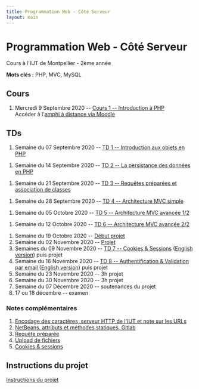 ```yaml
---
title: Programmation Web - Côté Serveur
layout: main
---
```


# Programmation Web - Côté Serveur
Cours à l'IUT de Montpellier - 2ème année

**Mots clés :** PHP, MVC, MySQL

## Cours

1. Mercredi 9 Septembre 2020 -- [Cours 1 -- Introduction à PHP](classes/class1.html)  
   Accéder à l'[amphi à distance via Moodle](https://moodle.umontpellier.fr/mod/bigbluebuttonbn/view.php?id=291203)
   <!-- et à son enregistrement -->

## TDs

1. Semaine du 07 Septembre 2020 -- [TD 1 -- Introduction aux objets en PHP](tutorials/tutorial1.html) 
<!-- ([English version](tutorials/tutorial1-en.html)) -->
1. Semaine du 14 Septembre 2020 -- [TD 2 -- La persistance des données en PHP](tutorials/tutorial2.html) 
<!-- ([English version](tutorials/tutorial2-en.html)) -->
1. Semaine du 21 Septembre 2020 -- [TD 3 -- Requêtes préparées et association de classes](tutorials/tutorial3.html) 
<!-- ([English version](tutorials/tutorial3-en.html)) -->
1. Semaine du 28 Septembre 2020 --  [TD 4 -- Architecture MVC simple](tutorials/tutorial4.html) 
<!-- ([English version](tutorials/tutorial4-en.html)) -->
1. Semaine du 05 Octobre 2020 -- [TD 5 -- Architecture MVC avancée 1/2](tutorials/tutorial5.html) 
<!-- ([English version](tutorials/tutorial5-en.html)) -->
1. Semaine du 12 Octobre 2020 --  [TD 6 -- Architecture MVC avancée 2/2](tutorials/tutorial6.html) 
<!-- ([English version](tutorials/tutorial6-en.html)) -->
1. Semaine du 19 Octobre 2020 --  [Début projet](projet.html)
1. Semaine du 02 Novembre 2020 -- [Projet](projet.html)
1. Semaines du 09 Novembre 2020 --
   [TD 7 -- Cookies & Sessions](tutorials/tutorial7.html) ([English version](tutorials/tutorial7-en.html)) puis projet
1. Semaine du 16 Novembre 2020 --
   [TD 8 -- Authentification & Validation par email](tutorials/tutorial8.html) ([English version](tutorials/tutorial8-en.html))
   puis projet
1. Semaine du 23 Novembre 2020 -- 3h projet
1. Semaine du 30 Novembre 2020 -- 3h projet
1. Semaine du 07 Décembre 2020 -- soutenances du projet
1. 17 ou 18 décembre -- examen

### Notes complémentaires

1. [Encodage des caractères, serveur HTTP de l'IUT et note sur les URLs]({{site.baseurl}}/assets/tut1-complement.html)
2. [NetBeans, attributs et méthodes statiques, Gitlab]({{site.baseurl}}/assets/tut2-complement.html)
3. [Requête préparée]({{site.baseurl}}/assets/tut3-complement.html)
4. [Upload de fichiers]({{site.baseurl}}/assets/tut4-complement.html)
5. [Cookies & sessions]({{site.baseurl}}/assets/tut7-complement.html)


## Instructions du projet

[Instructions du projet](projet.html)


<!-- ## Chat -->

<!-- Le chat -->
<!-- [gitter.im/romainlebreton/ProgWeb-CoteServeur ![Join the chat at https://gitter.im/romainlebreton/ProgWeb-CoteServeur](https://badges.gitter.im/romainlebreton/ProgWeb-CoteServeur.svg)](https://gitter.im/romainlebreton/ProgWeb-CoteServeur) -->
<!-- vous permet de discuter au sujet de ce cours à tout moment (nécessite un compte GitHub ou Twitter). -->
